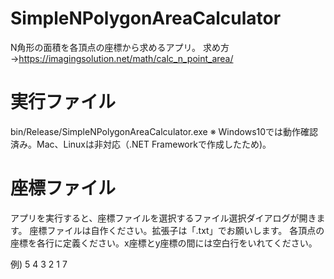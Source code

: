 # SimpleNPolygonAreaCalculator

N角形の面積を各頂点の座標から求めるアプリ。
求め方→https://imagingsolution.net/math/calc_n_point_area/

# 実行ファイル
bin/Release/SimpleNPolygonAreaCalculator.exe
※ Windows10では動作確認済み。Mac、Linuxは非対応（.NET Frameworkで作成したため)。

# 座標ファイル
アプリを実行すると、座標ファイルを選択するファイル選択ダイアログが開きます。
座標ファイルは自作ください。拡張子は「.txt」でお願いします。
各頂点の座標を各行に定義ください。x座標とy座標の間には空白行をいれてください。

例)
5 4
3 2
1 7

